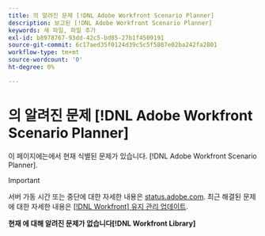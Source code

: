 ```yaml
---
title: 의 알려진 문제 [!DNL Adobe Workfront Scenario Planner]
description: 보고된 [!DNL Adobe Workfront Scenario Planner]
keywords: 새 파일, 파일 추가
exl-id: b8978767-93dd-42c5-bd85-27b1f4509191
source-git-commit: 6c17aed35f0124d39c5c5f5807e02ba242fa2801
workflow-type: tm+mt
source-wordcount: '0'
ht-degree: 0%

---
```


# 의 알려진 문제 [!DNL Adobe Workfront Scenario Planner]

이 페이지에는에서 현재 식별된 문제가 있습니다. [!DNL Adobe Workfront Scenario Planner].

>[!IMPORTANT]
>
>서버 가동 시간 또는 중단에 대한 자세한 내용은 [status.adobe.com](https://status.adobe.com). 최근 해결된 문제에 대한 자세한 내용은 [[!DNL Workfront] 유지 관리 업데이트](../maintenance/current-updates.md).

**현재 에 대해 알려진 문제가 없습니다[!DNL Workfront Library]**
<!--


-->
